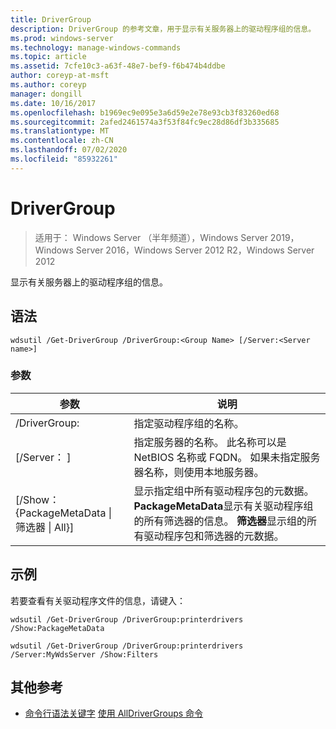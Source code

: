 ```yaml
---
title: DriverGroup
description: DriverGroup 的参考文章，用于显示有关服务器上的驱动程序组的信息。
ms.prod: windows-server
ms.technology: manage-windows-commands
ms.topic: article
ms.assetid: 7cfe10c3-a63f-48e7-bef9-f6b474b4ddbe
author: coreyp-at-msft
ms.author: coreyp
manager: dongill
ms.date: 10/16/2017
ms.openlocfilehash: b1969ec9e095e3a6d59e2e78e93cb3f83260ed68
ms.sourcegitcommit: 2afed2461574a3f53f84fc9ec28d86df3b335685
ms.translationtype: MT
ms.contentlocale: zh-CN
ms.lasthandoff: 07/02/2020
ms.locfileid: "85932261"
---
```

# <a name="get-drivergroup"></a>DriverGroup

> 适用于： Windows Server （半年频道），Windows Server 2019，Windows Server 2016，Windows Server 2012 R2，Windows Server 2012

显示有关服务器上的驱动程序组的信息。

## <a name="syntax"></a>语法
```
wdsutil /Get-DriverGroup /DriverGroup:<Group Name> [/Server:<Server name>]
```
### <a name="parameters"></a>参数
|参数|说明|
|-------|--------|
|/DriverGroup:<Group Name>|指定驱动程序组的名称。|
|[/Server： <Server name> ]|指定服务器的名称。 此名称可以是 NetBIOS 名称或 FQDN。  如果未指定服务器名称，则使用本地服务器。|
|[/Show： {PackageMetaData &#124; 筛选器 &#124; All}]|显示指定组中所有驱动程序包的元数据。 **PackageMetaData**显示有关驱动程序组的所有筛选器的信息。 **筛选器**显示组的所有驱动程序包和筛选器的元数据。|
## <a name="examples"></a>示例
若要查看有关驱动程序文件的信息，请键入：
```
wdsutil /Get-DriverGroup /DriverGroup:printerdrivers /Show:PackageMetaData
```
```
wdsutil /Get-DriverGroup /DriverGroup:printerdrivers /Server:MyWdsServer /Show:Filters
```
## <a name="additional-references"></a>其他参考
- [命令行语法关键字](command-line-syntax-key.md) 
[使用 AllDriverGroups 命令](using-the-get-alldrivergroups-command.md)
